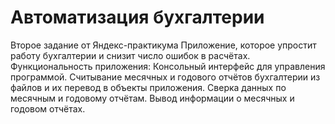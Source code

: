 # Автоматизация бухгалтерии
Второе задание от Яндекс-практикума
Приложение, которое упростит работу бухгалтерии и снизит число ошибок в расчётах. 
Функциональность приложения:
    Консольный интерфейс для управления программой.
    Считывание месячных и годового отчётов бухгалтерии из файлов и их перевод в объекты приложения.
    Сверка данных по месячным и годовому отчётам.
    Вывод информации о месячных и годовом отчётах.
